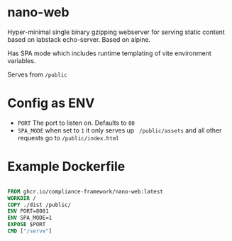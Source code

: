 # nano-web

Hyper-minimal single binary gzipping webserver for serving static content based on labstack echo-server. Based on alpine.

Has SPA mode which includes runtime templating of vite environment variables.

Serves from `/public`

# Config as ENV

- `PORT` The port to listen on. Defaults to `80`
- `SPA_MODE` when set to `1` it only serves up ` /public/assets` and all other requests go to `/public/index.html`

# Example Dockerfile

```Dockerfile

FROM ghcr.io/compliance-framework/nano-web:latest
WORKDIR /
COPY ./dist /public/
ENV PORT=8081
ENV SPA_MODE=1
EXPOSE $PORT
CMD ["/serve"]

```
